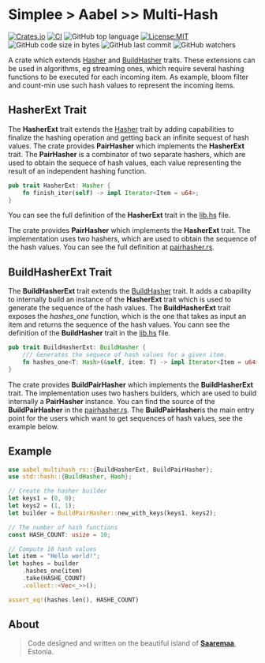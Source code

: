 # Simplee > Aabel >> Multi-Hash

[![Crates.io][crates-badge]][crates-url]
[![CI][ci-badge]][ci-url]
![GitHub top language][lang-badge]
[![License:MIT][license-badge]][license-url]
![GitHub code size in bytes][size-badge]
![GitHub last commit][last-commit-badge]
![GitHub watchers][watchers-badge]

A crate which extends [Hasher][hasher_url] and [BuildHasher][buildhasher_url] traits. These extensions can be used in algorithms, eg streaming ones, which require several hashing functions to be executed for each incoming item. As example, bloom filter and count-min use such hash values to represent the incoming items.

## HasherExt Trait
The **HasherExt** trait extends the [Hasher][hasher_url] trait by adding capabilities to finalize the hashing operation and getting back an infinite sequest of hash values.
The crate provides **PairHasher** which implements the **HasherExt** trait. The **PairHasher** is a combinator of two separate hashers, which are used to obtain
the sequece of hash values, each value representing the result of an independent hashing function. 

```rust
pub trait HasherExt: Hasher {
    fn finish_iter(self) -> impl Iterator<Item = u64>;
}
```

You can see the full definition of the **HasherExt** trait in the [lib.hs][librs_url] file.

The crate provides **PairHasher** which implements the **HasherExt** trait. The implementation uses two hashers, which are used to obtain the sequence of the hash values. You can see the full definition at [pairhasher.rs][pairhasherrs_url].

## BuildHasherExt Trait
The **BuildHasherExt** trait extends the [BuildHasher][buildhasher_url] trait. It adds a cabapility to internally build an instance of the **HasherExt** trait which is used to generate the sequence of the hash values. The **BuildHasherExt** trait exposes the *hashes_one* function, which is the one that takes as input an item and returns the sequence of the hash values. You cann see the definition of the **BuildHasher** trait in the [lib.hs][librs_url] file.

```rust
pub trait BuildHasherExt: BuildHasher {
    /// Generates the sequece of hash values for a given item.
    fn hashes_one<T: Hash>(&self, item: T) -> impl Iterator<Item = u64>;
}
```

The crate provides **BuildPairHasher** which implements the **BuildHasherExt** trait. The implementation uses two hashers builders, which are used to build internally a **PairHasher** instance. You can find the source of the **BuildPairHasher** in the [pairhasher.rs][pairhasherrs_url]. The **BuildPairHasher**is the main entry point for the users which want to get sequences of hash values, see the example below.

## Example

```rust
use aabel_multihash_rs::{BuildHasherExt, BuildPairHasher};
use std::hash::{BuildHasher, Hash};

// Create the hasher builder
let keys1 = (0, 0);
let keys2 = (1, 1);
let builder = BuildPairHasher::new_with_keys(keys1, keys2);

// The number of hash functions
const HASH_COUNT: usize = 10;

// Compute 10 hash values
let item = "Hello world!";
let hashes = builder
    .hashes_one(item)
    .take(HASHE_COUNT)
    .collect::<Vec<_>>();

assert_eq!(hashes.len(), HASHE_COUNT)
```

## About
> Code designed and written on the beautiful island of [**Saaremaa**][estonia], Estonia.

[crates-badge]: https://img.shields.io/crates/v/aabel-multihash-rs.svg
[crates-url]: https://crates.io/crates/aabel-multihash-rs
[ci-badge]: https://github.com/veminovici/aabel-multihash-rs/actions/workflows/ci.yml/badge.svg?branch=main
[ci-url]: https://github.com/veminovici/aabel-multihash-rs/actions/workflows/ci.yml
[lang-badge]: https://img.shields.io/github/languages/top/veminovici/aabel-multihash-rs
[license-badge]: https://img.shields.io/badge/License-MIT-yellow.svg
[license-url]: https://opensource.org/licenses/MIT
[size-badge]: https://img.shields.io/github/languages/code-size/veminovici/aabel-multihash-rs
[last-commit-badge]: https://img.shields.io/github/last-commit/veminovici/aabel-multihash-rs
[watchers-badge]: https://img.shields.io/github/watchers/veminovici/aabel-multihash-rs
[estonia]: https://goo.gl/maps/DmB9ewY2R3sPGFnTA
[hasher_url]: https://doc.rust-lang.org/std/hash/trait.Hasher.html
[buildhasher_url]: https://doc.rust-lang.org/std/hash/trait.BuildHasher.html
[librs_url]: ./src/lib.rs
[pairhasherrs_url]: ./src/pairhasher.rs